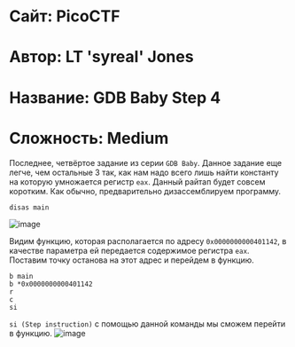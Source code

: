 
# Сайт: PicoCTF
# Автор: LT 'syreal' Jones
# Название: GDB Baby Step 4
# Сложность: Medium


Последнее, четвёртое задание из серии `GDB Baby`. Данное задание еще легче, чем остальные 3 так, как нам надо всего лишь найти константу
на которую умножается регистр `eax`. Данный райтап будет совсем коротким. Как обычно, предварительно дизассемблируем программу.
```gdb
disas main
```
![image](https://github.com/user-attachments/assets/d58a4eea-9a85-4720-ba1e-50efbcc3cada)

Видим функцию, которая располагается по адресу `0x0000000000401142`, в качестве параметра ей передается содержимое регистра `eax`. Поставим точку останова на этот адрес и перейдем в функцию.
```gdb
b main
b *0x0000000000401142
r
c
si
```

`si (Step instruction)` с помощью данной команды мы сможем перейти в функцию.
![image](https://github.com/user-attachments/assets/ca1b236d-bc90-431f-92c9-be0c44ddc664)



